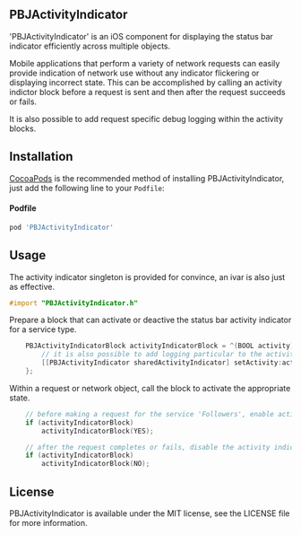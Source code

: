 ## PBJActivityIndicator
'PBJActivityIndicator' is an iOS component for displaying the status bar indicator efficiently across multiple objects.

Mobile applications that perform a variety of network requests can easily provide indication of network use without any indicator flickering or displaying incorrect state. This can be accomplished by calling an activity indictor block before a request is sent and then after the request succeeds or fails.

It is also possible to add request specific debug logging within the activity blocks.

## Installation

[CocoaPods](http://cocoapods.org) is the recommended method of installing PBJActivityIndicator, just add the following line to your `Podfile`:

#### Podfile

```ruby
pod 'PBJActivityIndicator'
```

## Usage

The activity indicator singleton is provided for convince, an ivar is also just as effective.

```objective-c
#import "PBJActivityIndicator.h"
```

Prepare a block that can activate or deactive the status bar activity indicator for a service type.

```objective-c
    PBJActivityIndicatorBlock activityIndicatorBlock = ^(BOOL activity) {
        // it is also possible to add logging particular to the activity here
        [[PBJActivityIndicator sharedActivityIndicator] setActivity:activity forType:PBJActivityServiceTypeFollowers];
    };
```

Within a request or network object, call the block to activate the appropriate state.

```objective-c
    // before making a request for the service 'Followers', enable activity indicator
    if (activityIndicatorBlock)
        activityIndicatorBlock(YES);
```

```objective-c
    // after the request completes or fails, disable the activity indicator
    if (activityIndicatorBlock)
        activityIndicatorBlock(NO);
```

## License

PBJActivityIndicator is available under the MIT license, see the LICENSE file for more information.
